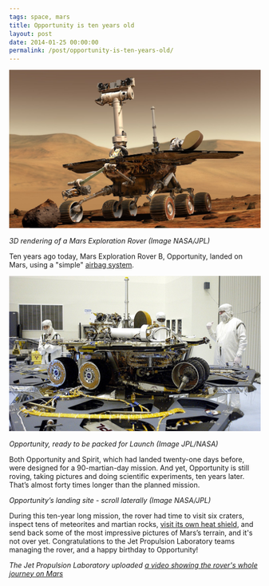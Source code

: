 ```yaml
---
tags: space, mars
title: Opportunity is ten years old
layout: post
date: 2014-01-25 00:00:00
permalink: /post/opportunity-is-ten-years-old/
---
```


![Mars Exploration Rover][1]

*3D rendering of a Mars Exploration Rover (Image NASA/JPL)*

Ten years ago today, Mars Exploration Rover B, Opportunity, landed on Mars, using a "simple" [airbag system][2].

<!--more-->

![Opportunity stowed][3]

*Opportunity, ready to be packed for Launch (Image JPL/NASA)*

Both Opportunity and Spirit, which had landed twenty-one days before, were designed for a 90-martian-day mission. And yet, Opportunity is still roving, taking pictures and doing scientific experiments, ten years later. That’s almost forty times longer than the planned mission.




*Opportunity’s landing site - scroll laterally (Image NASA/JPL)*

During this ten-year long mission, the rover had time to visit six craters, inspect tens of meteorites and martian rocks, [visit its own heat shield][4], and send back some of the most impressive pictures of Mars’s terrain, and it's not over yet. Congratulations to the Jet Propulsion Laboratory teams managing the rover, and a happy birthday to Opportunity! 

*The Jet Propulsion Laboratory uploaded [a video showing the rover's whole journey on Mars][5]*

[1]: /static/media/2014/01/cesar-1390594299625-raw.jpg
[2]: http://www.youtube.com/watch?v=XRCIzZHpFtY
[3]: /static/media/2014/01/cesar-1390594653986-raw.jpg
[4]: http://en.wikipedia.org/wiki/Opportunity_(rover)#Heat_Shield_Rock_and_stuck_in_sand
[5]: https://www.youtube.com/watch?v=ha8GPZsMl8Y